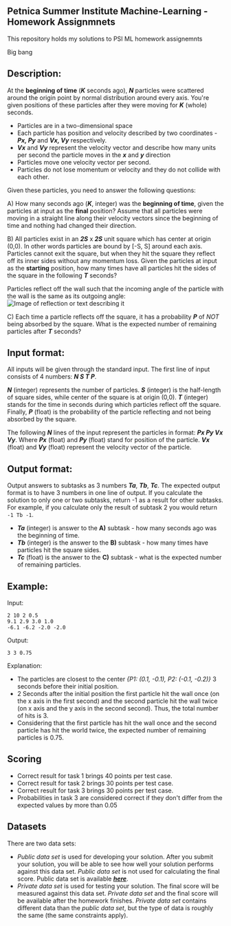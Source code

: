 ## Petnica Summer Institute Machine-Learning - Homework Assignmnets

This repository holds my solutions to PSI ML homework assignemnts

Big bang

## Description:

At the **beginning of time** (***K*** seconds ago), ***N*** particles were scattered
around the origin point by normal distribution around every axis.
You're given positions of these particles after they were moving for ***K*** (whole) seconds.
* Particles are in a two-dimensional space
* Each particle has position and velocity described by two coordinates - ***Px, Py*** and  ***Vx, Vy*** respectively.
* ***Vx*** and ***Vy*** represent the velocity vector and describe how many units per second the particle moves in the ***x*** and ***y*** direction
* Particles move one velocity vector per second.
* Particles do not lose momentum or velocity and they do not collide with each other.

Given these particles, you need to answer the following questions:


A) How many seconds ago (***K***, integer) was the **beginning of time**, given the particles at input as the **final** position?
Assume that all particles were moving in a straight line along their velocity vectors since the beginning of time and nothing had changed their direction.


B) All particles exist in an ***2S*** x ***2S*** unit square which has center at origin (0,0). In other words particles are bound by [-S, S] around each axis. Particles cannot exit the square, but when they hit the square they reflect off its inner sides without any momentum loss.
Given the particles at input as the **starting** position, how many times have all particles hit the sides of the square in the following ***T*** seconds?

Particles reflect off the wall such that the incoming angle of the particle with the wall is the same as its outgoing angle:
![Image of reflection or text describing it](https://petljamediastorage.blob.core.windows.net/psiml/Images/bigbang-image1.png)


C) Each time a particle reflects off the square, it has a probability ***P*** of *NOT* being absorbed by the square. What is the expected number of remaining particles after ***T*** seconds?

## Input format:
All inputs will be given through the standard input. The first line of input consists of 4 numbers: ***N S T P***.

***N*** (integer) represents the number of particles. ***S*** (integer) is the half-length of square sides, while center of the square is at origin (0,0). ***T*** (integer) stands for the time in seconds during which particles reflect off the square. Finally, ***P*** (float) is the probability of the particle reflecting and not being absorbed by the square.

The following ***N*** lines of the input represent the particles in format: ***Px Py Vx Vy***. Where ***Px*** (float) and ***Py*** (float) stand for position of the particle. ***Vx*** (float) and ***Vy*** (float) represent the velocity vector of the particle.

## Output format:
Output answers to subtasks as 3 numbers ***Ta***, ***Tb***, ***Tc***. The expected output format is to have 3 numbers in one line of output.
If you calculate the solution to only one or two subtasks, return -1 as a result for other subtasks.
For example, if you calculate only the result of subtask 2 you would return `-1 Tb -1`.
- ***Ta*** (integer) is answer to the **A)** subtask - how many seconds ago was the beginning of time.
- ***Tb*** (integer) is the answer to the **B)** subtask - how many times have particles hit the square sides.
- ***Tc*** (float) is the answer to the **C)** subtask - what is the expected number of remaining particles.


## Example:
Input:
```
2 10 2 0.5
9.1 2.9 3.0 1.0
-6.1 -6.2 -2.0 -2.0
```

Output:
```
3 3 0.75
```

Explanation:

- The particles are closest to the center *{P1: (0.1, -0.1), P2: (-0.1, -0.2)}* 3 seconds
before their initial position.
- 2 Seconds after the initial position the first particle
hit the wall once (on the x axis in the first second) and the second particle hit
the wall twice (on x axis and the y axis in the second second). Thus, the total number of hits is 3.
-  Considering that the first particle has hit the wall once and the second particle has hit the world twice, the expected number of remaining particles is 0.75.


## Scoring

- Correct result for task 1 brings 40 points per test case.
- Correct result for task 2 brings 30 points per test case.
- Correct result for task 3 brings 30 points per test case.
- Probabilities in task 3 are considered correct if they don't differ from the expected values by more than 0.05


## Datasets
There are two data sets:
* *Public data set* is used for developing your solution.
After you submit your solution, you will be able to see how well your solution
performs against this data set. *Public data set* is not used for calculating
the final score. Public data set is available [***here***](https://petljamediastorage.blob.core.windows.net/psiml/2020/BigBang/public-dataset.zip).
* *Private data set* is used for testing your solution.
The final score will be measured against this data set.
*Private data set* and the final score will be available after the homework finishes.
*Private data set* contains different data than the *public data set*,
but the type of data is roughly the same (the same constraints apply).
